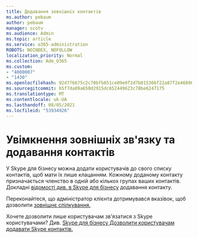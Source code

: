 ```yaml
---
title: Додавання зовнішніх контактів
ms.author: pebaum
author: pebaum
manager: scotv
ms.audience: Admin
ms.topic: article
ms.service: o365-administration
ROBOTS: NOINDEX, NOFOLLOW
localization_priority: Normal
ms.collection: Adm_O365
ms.custom:
- "4000007"
- "1430"
ms.openlocfilehash: 92d776675c2c70bfb651ce09e0f2d7b815366f22a87f2e468964fa4971d275f4
ms.sourcegitcommit: b5f7da89a650d2915dc652449623c78be6247175
ms.translationtype: MT
ms.contentlocale: uk-UA
ms.lasthandoff: 08/05/2021
ms.locfileid: "53934926"
---
```

# <a name="enable-external-communications-and-add-contacts"></a>Увімкнення зовнішніх зв'язку та додавання контактів

У Skype для бізнесу можна додати користувачів до свого списку контактів, щоб мати їх лише клацанням. Кожному доданому контакту призначається членство в одній або кількох групах ваших контактів. Докладні [відомості див. в Skype для бізнесу](https://support.office.com/article/add-a-contact-in-skype-for-business-89338023-2adf-4f5c-90b6-f8b6f72fadd1) додавання контакту. 

Переконайтеся, що адміністратор клієнта дотримувався вказівок, щоб дозволити [зовнішнє спілкування.](https://docs.microsoft.com/skypeforbusiness/set-up-skype-for-business-online/allow-users-to-contact-external-skype-for-business-users)

Хочете дозволити лише користувачам зв'язатися з Skype користувачами? Див. [Skype для бізнесу Дозволити користувачам додавати Skype контактів.](https://docs.microsoft.com/skypeforbusiness/set-up-skype-for-business-online/let-skype-for-business-users-add-skype-contacts) 